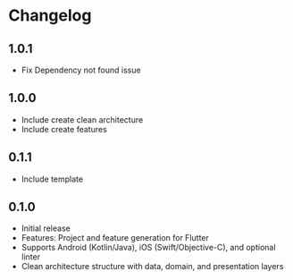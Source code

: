# Changelog

## 1.0.1
- Fix Dependency not found issue

## 1.0.0
- Include create clean architecture
- Include create features

## 0.1.1
- Include template

## 0.1.0
- Initial release
- Features: Project and feature generation for Flutter
- Supports Android (Kotlin/Java), iOS (Swift/Objective-C), and optional linter
- Clean architecture structure with data, domain, and presentation layers